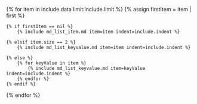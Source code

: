 {% for item in include.data limit:include.limit %}
    {% assign firstItem = item | first %}

    {% if firstItem == nil %}
        {% include md_list_item.md item=item indent=include.indent %}

    {% elsif item.size == 2 %}
        {% include md_list_keyvalue.md item=item indent=include.indent %}

    {% else %}
        {% for keyValue in item %}
            {% include md_list_keyvalue.md item=keyValue indent=include.indent %}
        {% endfor %}
    {% endif %}
{% endfor %}
